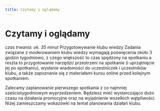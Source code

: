 ```yaml
---
title: Czytamy i oglądamy
---
```

# Czytamy i oglądamy

*czas trwania: ok. 35 minut*
Przygotowywanie klubu wiedzy
Zadania związane z moderowaniem klubu wiedzy wymagają poświęcenia około 3 godzin
tygodniowo, z czego większość to czas spędzony na spotkaniu a reszta to przygotowanie narzędzi/ przestrzeni na spotkanie (i uprzątnięcie jej po spotkaniu), wysłanie wiadomości do uczestniczek i uczestników klubu, a także zapoznanie się z materiałami kursu online przed kolejnym spotkaniem.

Zalecamy zaplanowanie pierwszego spotkania z co najmniej sześciotygodniowym
wyprzedzeniem. Będziesz mieć wystarczająco dużo czasu na działania promocyjne oraz na
wyjaśnienie wszelkich wątpliwości. Niżej zamieszczamy wskazówki na temat planowania działań klubu. 

